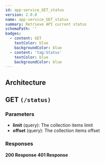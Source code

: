 ```yaml
---
id: app-service_GET_status
version: 2.0.0
name: app-service_GET_status
summary: Retrieve API current status
schemaPath: ''
badges:
  - content: GET
    textColor: blue
    backgroundColor: blue
  - content: 'tag:Status'
    textColor: blue
    backgroundColor: blue
---
```

## Architecture
<NodeGraph />



## GET `(/status)`

### Parameters
- **limit** (query): The collection items limit
- **offset** (query): The collection items offset




### Responses
**200 Response**
<SchemaViewer file="response-200.json" maxHeight="500" id="response-200" />
      **401 Response**
<SchemaViewer file="response-401.json" maxHeight="500" id="response-401" />
